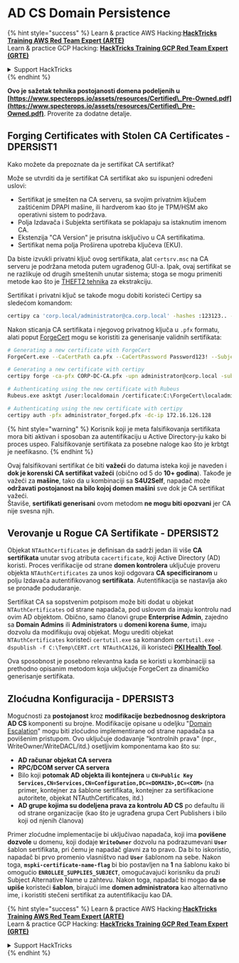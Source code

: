 # AD CS Domain Persistence

{% hint style="success" %}
Learn & practice AWS Hacking:<img src="/.gitbook/assets/arte.png" alt="" data-size="line">[**HackTricks Training AWS Red Team Expert (ARTE)**](https://training.hacktricks.xyz/courses/arte)<img src="/.gitbook/assets/arte.png" alt="" data-size="line">\
Learn & practice GCP Hacking: <img src="/.gitbook/assets/grte.png" alt="" data-size="line">[**HackTricks Training GCP Red Team Expert (GRTE)**<img src="/.gitbook/assets/grte.png" alt="" data-size="line">](https://training.hacktricks.xyz/courses/grte)

<details>

<summary>Support HackTricks</summary>

* Check the [**subscription plans**](https://github.com/sponsors/carlospolop)!
* **Join the** 💬 [**Discord group**](https://discord.gg/hRep4RUj7f) or the [**telegram group**](https://t.me/peass) or **follow** us on **Twitter** 🐦 [**@hacktricks\_live**](https://twitter.com/hacktricks\_live)**.**
* **Share hacking tricks by submitting PRs to the** [**HackTricks**](https://github.com/carlospolop/hacktricks) and [**HackTricks Cloud**](https://github.com/carlospolop/hacktricks-cloud) github repos.

</details>
{% endhint %}

**Ovo je sažetak tehnika postojanosti domena podeljenih u [https://www.specterops.io/assets/resources/Certified\_Pre-Owned.pdf](https://www.specterops.io/assets/resources/Certified\_Pre-Owned.pdf)**. Proverite za dodatne detalje.

## Forging Certificates with Stolen CA Certificates - DPERSIST1

Kako možete da prepoznate da je sertifikat CA sertifikat?

Može se utvrditi da je sertifikat CA sertifikat ako su ispunjeni određeni uslovi:

- Sertifikat je smešten na CA serveru, sa svojim privatnim ključem zaštićenim DPAPI mašine, ili hardverom kao što je TPM/HSM ako operativni sistem to podržava.
- Polja Izdavača i Subjekta sertifikata se poklapaju sa istaknutim imenom CA.
- Ekstenzija "CA Version" je prisutna isključivo u CA sertifikatima.
- Sertifikat nema polja Proširena upotreba ključeva (EKU).

Da biste izvukli privatni ključ ovog sertifikata, alat `certsrv.msc` na CA serveru je podržana metoda putem ugrađenog GUI-a. Ipak, ovaj sertifikat se ne razlikuje od drugih smeštenih unutar sistema; stoga se mogu primeniti metode kao što je [THEFT2 tehnika](certificate-theft.md#user-certificate-theft-via-dpapi-theft2) za ekstrakciju.

Sertifikat i privatni ključ se takođe mogu dobiti koristeći Certipy sa sledećom komandom:
```bash
certipy ca 'corp.local/administrator@ca.corp.local' -hashes :123123.. -backup
```
Nakon sticanja CA sertifikata i njegovog privatnog ključa u `.pfx` formatu, alati poput [ForgeCert](https://github.com/GhostPack/ForgeCert) mogu se koristiti za generisanje validnih sertifikata:
```bash
# Generating a new certificate with ForgeCert
ForgeCert.exe --CaCertPath ca.pfx --CaCertPassword Password123! --Subject "CN=User" --SubjectAltName localadmin@theshire.local --NewCertPath localadmin.pfx --NewCertPassword Password123!

# Generating a new certificate with certipy
certipy forge -ca-pfx CORP-DC-CA.pfx -upn administrator@corp.local -subject 'CN=Administrator,CN=Users,DC=CORP,DC=LOCAL'

# Authenticating using the new certificate with Rubeus
Rubeus.exe asktgt /user:localdomain /certificate:C:\ForgeCert\localadmin.pfx /password:Password123!

# Authenticating using the new certificate with certipy
certipy auth -pfx administrator_forged.pfx -dc-ip 172.16.126.128
```
{% hint style="warning" %}
Korisnik koji je meta falsifikovanja sertifikata mora biti aktivan i sposoban za autentifikaciju u Active Directory-ju kako bi proces uspeo. Falsifikovanje sertifikata za posebne naloge kao što je krbtgt je neefikasno.
{% endhint %}

Ovaj falsifikovani sertifikat će biti **važeći** do datuma isteka koji je naveden i **dok je korenski CA sertifikat važeći** (obično od 5 do **10+ godina**). Takođe je važeći za **mašine**, tako da u kombinaciji sa **S4U2Self**, napadač može **održavati postojanost na bilo kojoj domen mašini** sve dok je CA sertifikat važeći.\
Štaviše, **sertifikati generisani** ovom metodom **ne mogu biti opozvani** jer CA nije svesna njih.

## Verovanje u Rogue CA Sertifikate - DPERSIST2

Objekat `NTAuthCertificates` je definisan da sadrži jedan ili više **CA sertifikata** unutar svog atributa `cacertificate`, koji Active Directory (AD) koristi. Proces verifikacije od strane **domen kontrolera** uključuje proveru objekta `NTAuthCertificates` za unos koji odgovara **CA specificiranom** u polju Izdavača autentifikovanog **sertifikata**. Autentifikacija se nastavlja ako se pronađe podudaranje.

Sertifikat CA sa sopstvenim potpisom može biti dodat u objekat `NTAuthCertificates` od strane napadača, pod uslovom da imaju kontrolu nad ovim AD objektom. Obično, samo članovi grupe **Enterprise Admin**, zajedno sa **Domain Admins** ili **Administrators** u **domeni korena šume**, imaju dozvolu da modifikuju ovaj objekat. Mogu urediti objekat `NTAuthCertificates` koristeći `certutil.exe` sa komandom `certutil.exe -dspublish -f C:\Temp\CERT.crt NTAuthCA126`, ili koristeći [**PKI Health Tool**](https://docs.microsoft.com/en-us/troubleshoot/windows-server/windows-security/import-third-party-ca-to-enterprise-ntauth-store#method-1---import-a-certificate-by-using-the-pki-health-tool).

Ova sposobnost je posebno relevantna kada se koristi u kombinaciji sa prethodno opisanim metodom koja uključuje ForgeCert za dinamičko generisanje sertifikata.

## Zloćudna Konfiguracija - DPERSIST3

Mogućnosti za **postojanost** kroz **modifikacije bezbednosnog deskriptora AD CS** komponenti su brojne. Modifikacije opisane u odeljku "[Domain Escalation](domain-escalation.md)" mogu biti zloćudno implementirane od strane napadača sa povišenim pristupom. Ovo uključuje dodavanje "kontrolnih prava" (npr., WriteOwner/WriteDACL/itd.) osetljivim komponentama kao što su:

- **AD računar objekat CA servera**
- **RPC/DCOM server CA servera**
- Bilo koji **potomak AD objekta ili kontejnera** u **`CN=Public Key Services,CN=Services,CN=Configuration,DC=<DOMAIN>,DC=<COM>`** (na primer, kontejner za šablone sertifikata, kontejner za sertifikacione autoritete, objekat NTAuthCertificates, itd.)
- **AD grupe kojima su dodeljena prava za kontrolu AD CS** po defaultu ili od strane organizacije (kao što je ugrađena grupa Cert Publishers i bilo koji od njenih članova)

Primer zloćudne implementacije bi uključivao napadača, koji ima **povišene dozvole** u domenu, koji dodaje **`WriteOwner`** dozvolu na podrazumevani **`User`** šablon sertifikata, pri čemu je napadač glavni za to pravo. Da bi to iskoristio, napadač bi prvo promenio vlasništvo nad **`User`** šablonom na sebe. Nakon toga, **`mspki-certificate-name-flag`** bi bio postavljen na **1** na šablonu kako bi omogućio **`ENROLLEE_SUPPLIES_SUBJECT`**, omogućavajući korisniku da pruži Subject Alternative Name u zahtevu. Nakon toga, napadač bi mogao **da se upiše** koristeći **šablon**, birajući ime **domen administratora** kao alternativno ime, i koristiti stečeni sertifikat za autentifikaciju kao DA.

{% hint style="success" %}
Learn & practice AWS Hacking:<img src="/.gitbook/assets/arte.png" alt="" data-size="line">[**HackTricks Training AWS Red Team Expert (ARTE)**](https://training.hacktricks.xyz/courses/arte)<img src="/.gitbook/assets/arte.png" alt="" data-size="line">\
Learn & practice GCP Hacking: <img src="/.gitbook/assets/grte.png" alt="" data-size="line">[**HackTricks Training GCP Red Team Expert (GRTE)**<img src="/.gitbook/assets/grte.png" alt="" data-size="line">](https://training.hacktricks.xyz/courses/grte)

<details>

<summary>Support HackTricks</summary>

* Check the [**subscription plans**](https://github.com/sponsors/carlospolop)!
* **Join the** 💬 [**Discord group**](https://discord.gg/hRep4RUj7f) or the [**telegram group**](https://t.me/peass) or **follow** us on **Twitter** 🐦 [**@hacktricks\_live**](https://twitter.com/hacktricks\_live)**.**
* **Share hacking tricks by submitting PRs to the** [**HackTricks**](https://github.com/carlospolop/hacktricks) and [**HackTricks Cloud**](https://github.com/carlospolop/hacktricks-cloud) github repos.

</details>
{% endhint %}

